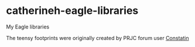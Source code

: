 # catherineh-eagle-libraries
My Eagle libraries

The teensy footprints were originally created by PRJC forum user [Constatin](https://forum.pjrc.com/members/1713-Constantin?s=62e631f60cdd86e528230dd5a903c2d9)

